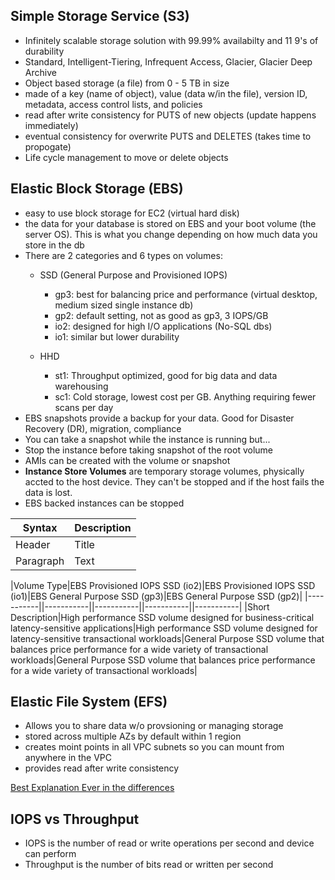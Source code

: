 ## Simple Storage Service (S3)
- Infinitely scalable storage solution with 99.99% availabilty and 11 9's of durability
- Standard, Intelligent-Tiering, Infrequent Access, Glacier, Glacier Deep Archive
- Object based storage (a file) from 0 - 5 TB in size
- made of a key (name of object), value (data w/in the file), version ID, metadata, access control lists, and policies
- read after write consistency for PUTS of new objects (update happens immediately)
- eventual consistency for overwrite PUTS and DELETES (takes time to propogate)
- Life cycle management to move or delete objects

## Elastic Block Storage (EBS) 
- easy to use block storage for EC2 (virtual hard disk)
- the data for your database is stored on EBS and your boot volume (the server OS). This is what you change depending on how much data you store in the db
- There are 2 categories and 6 types on volumes:
    - SSD (General Purpose and Provisioned IOPS)
        - gp3: best for balancing price and performance (virtual desktop, medium sized single instance db)
        - gp2: default setting, not as good as gp3, 3 IOPS/GB
        - io2: designed for high I/O applications (No-SQL dbs) 
        - io1: similar but lower durability

    - HHD 
        - st1: Throughput optimized, good for big data and data warehousing
        - sc1: Cold storage, lowest cost per GB. Anything requiring fewer scans per day
- EBS snapshots provide a backup for your data. Good for Disaster Recovery (DR), migration, compliance
- You can take a snapshot while the instance is running but...
- Stop the instance before taking snapshot of the root volume
- AMIs can be created with the volume or snapshot
- **Instance Store Volumes** are temporary storage volumes, physically accted to the host device. They can't be stopped and if the host fails the data is lost.
- EBS backed instances can be stopped 

| Syntax      | Description |
| ----------- | ----------- |
| Header      | Title       |
| Paragraph   | Text        |

|Volume Type|EBS Provisioned IOPS SSD (io2)|EBS Provisioned IOPS SSD (io1)|EBS General Purpose SSD (gp3)|EBS General Purpose SSD (gp2)|
|-----------||-----------||-----------||-----------||-----------|
|Short Description|High performance SSD volume designed for business-critical latency-sensitive applications|High performance SSD volume designed for latency-sensitive transactional workloads|General Purpose SSD volume that balances price performance for a wide variety of transactional workloads|General Purpose SSD volume that balances price performance for a wide variety of transactional workloads|

## Elastic File System (EFS)
- Allows you to share data w/o provsioning or managing storage
- stored across multiple AZs by default within 1 region
- creates moint points in all VPC subnets so you can mount from anywhere in the VPC
- provides read after write consistency

[Best Explanation Ever in the differences](https://stackoverflow.com/questions/29575877/aws-efs-vs-ebs-vs-s3-differences-when-to-use)

## IOPS vs Throughput
- IOPS is the number of read or write operations per second and device can perform
- Throughput is the number of bits read or written per second
